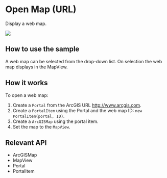 # Open Map (URL)

Display a web map.

![]("OpenMapURL.png)

## How to use the sample

A web map can be selected from the drop-down list. On selection the web map displays in the MapView.

## How it works

To open a web map:


  1. Create a `Portal` from the ArcGIS URL http://www.arcgis.com.
  2. Create a `PortalItem` using the Portal and the web map ID: `new PortalItem(portal, ID)`.
  3. Create a `ArcGISMap` using the portal item.
  4. Set the map to the `MapView`.


## Relevant API


  * ArcGISMap
  * MapView
  * Portal
  * PortalItem



